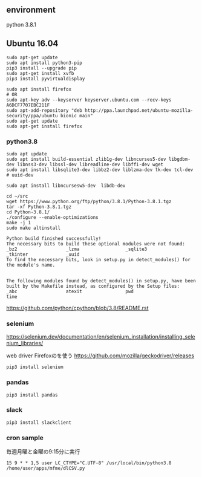 ## environment
python 3.8.1

## Ubuntu 16.04
```
sudo apt-get update
sudo apt install python3-pip
pip3 install --upgrade pip
sudo apt-get install xvfb
pip3 install pyvirtualdisplay

sudo apt install firefox
# OR
sudo apt-key adv --keyserver keyserver.ubuntu.com --recv-keys A6DCF7707EBC211F
sudo apt-add-repository "deb http://ppa.launchpad.net/ubuntu-mozilla-security/ppa/ubuntu bionic main"
sudo apt-get update
sudo apt-get install firefox

```
### python3.8
```
sudo apt update
sudo apt install build-essential zlib1g-dev libncurses5-dev libgdbm-dev libnss3-dev libssl-dev libreadline-dev libffi-dev wget
sudo apt install libsqlite3-dev libbz2-dev liblzma-dev tk-dev tcl-dev
# uuid-dev

sudo apt install libncursesw5-dev  libdb-dev

cd ~/src
wget https://www.python.org/ftp/python/3.8.1/Python-3.8.1.tgz
tar -xf Python-3.8.1.tgz
cd Python-3.8.1/
./configure --enable-optimizations
make -j 1
sudo make altinstall
```

```
Python build finished successfully!
The necessary bits to build these optional modules were not found:
_bz2                  _lzma                 _sqlite3
_tkinter              _uuid
To find the necessary bits, look in setup.py in detect_modules() for the module's name.


The following modules found by detect_modules() in setup.py, have been
built by the Makefile instead, as configured by the Setup files:
_abc                  atexit                pwd
time
```
https://github.com/python/cpython/blob/3.8/README.rst

### selenium
https://selenium.dev/documentation/en/selenium_installation/installing_selenium_libraries/

web driver
Firefoxのを使う
https://github.com/mozilla/geckodriver/releases


```
pip3 install selenium
```
### pandas
```
pip3 install pandas
```

### slack
```
pip3 install slackclient
```

### cron sample
毎週月曜と金曜の9:15分に実行
```
15 9 * * 1,5 user LC_CTYPE="C.UTF-8" /usr/local/bin/python3.8 /home/user/apps/mfme/dlCSV.py
```